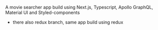 A movie searcher app build using Next.js, Typescript, Apollo GraphQL, Material UI and Styled-components
- there also redux branch, same app build using redux 

